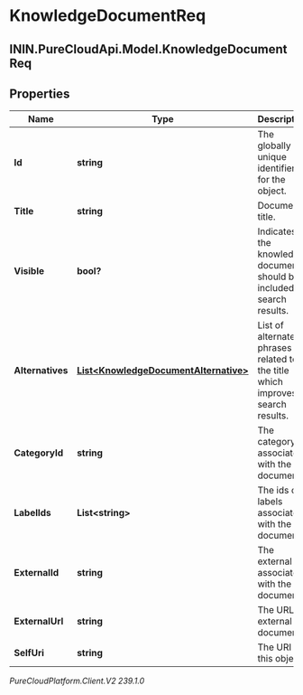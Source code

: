 # KnowledgeDocumentReq

## ININ.PureCloudApi.Model.KnowledgeDocumentReq

## Properties

|Name | Type | Description | Notes|
|------------ | ------------- | ------------- | -------------|
| **Id** | **string** | The globally unique identifier for the object. | [optional] |
| **Title** | **string** | Document title. | |
| **Visible** | **bool?** | Indicates if the knowledge document should be included in search results. | [optional] |
| **Alternatives** | [**List&lt;KnowledgeDocumentAlternative&gt;**](KnowledgeDocumentAlternative) | List of alternate phrases related to the title which improves search results. | [optional] |
| **CategoryId** | **string** | The category associated with the document. | [optional] |
| **LabelIds** | **List&lt;string&gt;** | The ids of labels associated with the document. | [optional] |
| **ExternalId** | **string** | The external id associated with the document. | [optional] |
| **ExternalUrl** | **string** | The URL to external document. | [optional] |
| **SelfUri** | **string** | The URI for this object | [optional] |



_PureCloudPlatform.Client.V2 239.1.0_
